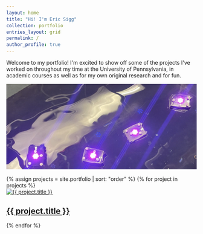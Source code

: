 ```yaml
---
layout: home
title: "Hi! I'm Eric Sigg"
collection: portfolio
entries_layout: grid
permalink: /
author_profile: true
---
```



Welcome to my portfolio! I'm excited to show off some of the projects I've worked on throughout my time at the University of Pennsylvania, in academic courses as well as for my own original research and for fun.

![My Image](/assets/images/HeaderIMG.png)

<div class="projects-grid">
  {% assign projects = site.portfolio | sort: "order" %}
  {% for project in projects %}
  <div class="project-item">
    <a href="{{ project.url }}">
      <img src="{{ project.image | relative_url }}" alt="{{ project.title }}">
      <h2>{{ project.title }}</h2>
    </a>
  </div>
  {% endfor %}
</div>
